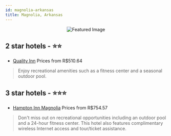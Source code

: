 ```yaml
---
id: magnolia-arkansas
title: Magnolia, Arkansas
---
```


<center><img src="https://i.travelapi.com/hotels/6000000/5660000/5659300/5659297/401e61da_z.jpg" alt="Featured Image" /></center>


##  2 star hotels - ⭐️⭐️

-    [Quality Inn](https://us.hurb.com/hotels/magnolia/quality-inn-JNP-JP981865?cmp=18055) Prices from R$510.64
   > Enjoy recreational amenities such as a fitness center and a seasonal outdoor pool.

##  3 star hotels - ⭐️⭐️⭐️

-    [Hampton Inn Magnolia](https://us.hurb.com/hotels/magnolia/hampton-inn-magnolia-JNP-JP850132?cmp=18055) Prices from R$754.57
   > Don't miss out on recreational opportunities including an outdoor pool and a 24-hour fitness center. This hotel also features complimentary wireless Internet access and tour/ticket assistance.
